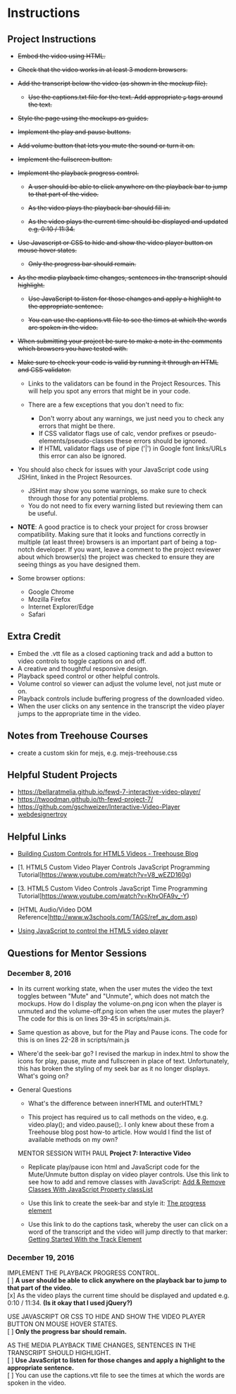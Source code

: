# Instructions

## Project Instructions

- ~~Embed the video using HTML.~~
- ~~Check that the video works in at least 3 modern browsers.~~

- ~~Add the transcript below the video (as shown in the mockup file).~~

  - ~~Use the captions.txt file for the text. Add appropriate `p` tags around the text.~~

- ~~Style the page using the mockups as guides.~~

- ~~Implement the play and pause buttons.~~

- ~~Add volume button that lets you mute the sound or turn it on.~~

- ~~Implement the fullscreen button.~~

- ~~Implement the playback progress control.~~

  - ~~A user should be able to click anywhere on the playback bar to jump to that part of the video.~~

  - ~~As the video plays the playback bar should fill in.~~

  - ~~As the video plays the current time should be displayed and updated e.g. 0:10 / 11:34.~~

- ~~Use Javascript or CSS to hide and show the video player button on mouse hover states.~~

  - ~~Only the progress bar should remain.~~

- ~~As the media playback time changes, sentences in the transcript should highlight.~~

  - ~~Use JavaScript to listen for those changes and apply a highlight to the appropriate sentence.~~

  - ~~You can use the captions.vtt file to see the times at which the words are spoken in the video.~~

- ~~When submitting your project be sure to make a note in the comments which browsers you have tested with.~~

- ~~Make sure to check your code is valid by running it through an HTML and CSS validator.~~

  - Links to the validators can be found in the Project Resources. This will help you spot any errors that might be in your code.
  - There are a few exceptions that you don't need to fix:

    - Don't worry about any warnings, we just need you to check any errors that might be there.
    - If CSS validator flags use of calc, vendor prefixes or pseudo-elements/pseudo-classes these errors should be ignored.
    - If HTML validator flags use of pipe ('|') in Google font links/URLs this error can also be ignored.

- You should also check for issues with your JavaScript code using JSHint, linked in the Project Resources.

  - JSHint may show you some warnings, so make sure to check through those for any potential problems.
  - You do not need to fix every warning listed but reviewing them can be useful.

- **NOTE**: A good practice is to check your project for cross browser compatibility. Making sure that it looks and functions correctly in multiple (at least three) browsers is an important part of being a top-notch developer. If you want, leave a comment to the project reviewer about which browser(s) the project was checked to ensure they are seeing things as you have designed them.

- Some browser options:

  - Google Chrome
  - Mozilla Firefox
  - Internet Explorer/Edge
  - Safari

## Extra Credit

- Embed the .vtt file as a closed captioning track and add a button to video controls to toggle captions on and off.
- A creative and thoughtful responsive design.
- Playback speed control or other helpful controls.
- Volume control so viewer can adjust the volume level, not just mute or on.
- Playback controls include buffering progress of the downloaded video.
- When the user clicks on any sentence in the transcript the video player jumps to the appropriate time in the video.

## Notes from Treehouse Courses

- create a custom skin for mejs, e.g. mejs-treehouse.css

## Helpful Student Projects

- <https://bellaratmelia.github.io/fewd-7-interactive-video-player/>
- <https://twoodman.github.io/th-fewd-project-7/>
- <https://github.com/gschweizer/Interactive-Video-Player>
- [webdesignertroy](https://github.com/webdesignertroy/Techdegree-Project-7)

## Helpful Links

- [Building Custom Controls for HTML5 Videos - Treehouse Blog](http://blog.teamtreehouse.com/building-custom-controls-for-html5-videos)

- [1\. HTML5 Custom Video Player Controls JavaScript Programming Tutorial]<https://www.youtube.com/watch?v=V8_wEZD160g>)

- [3\. HTML5 Custom Video Controls JavaScript Time Programming Tutorial]<https://www.youtube.com/watch?v=KhvOFA9v_-Y>)

- [HTML Audio/Video DOM Reference]<http://www.w3schools.com/TAGS/ref_av_dom.asp>)

- [Using JavaScript to control the HTML5 video player](http://zeffective.d.pr/fWLk)

## Questions for Mentor Sessions

### December 8, 2016

- In its current working state, when the user mutes the video the text toggles between "Mute" and "Unmute", which does not match the mockups. How do I display the volume-on.png icon when the player is unmuted and the volume-off.png icon when the user mutes the player? The code for this is on lines 39-45 in scripts/main.js.

- Same question as above, but for the Play and Pause icons. The code for this is on lines 22-28 in scripts/main.js

- Where'd the seek-bar go? I revised the markup in index.html to show the icons for play, pause, mute and fullscreen in place of text. Unfortunately, this has broken the styling of my seek bar as it no longer displays. What's going on?

- General Questions

  - What's the difference between innerHTML and outerHTML?

  - This project has required us to call methods on the video, e.g. video.play(); and video.pause();. I only knew about these from a Treehouse blog post how-to article. How would I find the list of available methods on my own?

  MENTOR SESSION WITH PAUL **Project 7: Interactive Video**

  - Replicate play/pause icon html and JavaScript code for the Mute/Unmute button display on video player controls. Use this link to see how to add and remove classes with JavaScript: [Add & Remove Classes With JavaScript Property classList](http://callmenick.com/post/add-remove-classes-with-javascript-property-classlist)

  - Use this link to create the seek-bar and style it: [The progress element](http://html5doctor.com/the-progress-element/)

  - Use this link to do the captions task, whereby the user can click on a word of the transcript and the video will jump directly to that marker: [Getting Started With the Track Element](https://www.html5rocks.com/en/tutorials/track/basics/)

### December 19, 2016

IMPLEMENT THE PLAYBACK PROGRESS CONTROL.<br>
[ ] **A user should be able to click anywhere on the playback bar to jump to that part of the video.**<br>
[x] As the video plays the current time should be displayed and updated e.g. 0:10 / 11:34\. **(Is it okay that I used jQuery?)**

USE JAVASCRIPT OR CSS TO HIDE AND SHOW THE VIDEO PLAYER BUTTON ON MOUSE HOVER STATES.<br>
[ ] **Only the progress bar should remain.**<br>

AS THE MEDIA PLAYBACK TIME CHANGES, SENTENCES IN THE TRANSCRIPT SHOULD HIGHLIGHT.<br>
[ ] **Use JavaScript to listen for those changes and apply a highlight to the appropriate sentence.**<br>
[ ] You can use the captions.vtt file to see the times at which the words are spoken in the video.
